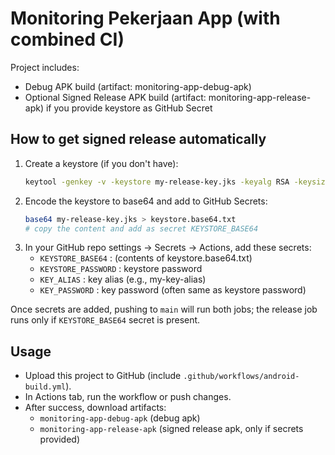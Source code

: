 # Monitoring Pekerjaan App (with combined CI)

Project includes:
- Debug APK build (artifact: monitoring-app-debug-apk)
- Optional Signed Release APK build (artifact: monitoring-app-release-apk) if you provide keystore as GitHub Secret

## How to get signed release automatically
1. Create a keystore (if you don't have):
   ```bash
   keytool -genkey -v -keystore my-release-key.jks -keyalg RSA -keysize 2048 -validity 10000 -alias my-key-alias
   ```
2. Encode the keystore to base64 and add to GitHub Secrets:
   ```bash
   base64 my-release-key.jks > keystore.base64.txt
   # copy the content and add as secret KEYSTORE_BASE64
   ```
3. In your GitHub repo settings → Secrets → Actions, add these secrets:
   - `KEYSTORE_BASE64` : (contents of keystore.base64.txt)
   - `KEYSTORE_PASSWORD` : keystore password
   - `KEY_ALIAS` : key alias (e.g., my-key-alias)
   - `KEY_PASSWORD` : key password (often same as keystore password)

Once secrets are added, pushing to `main` will run both jobs; the release job runs only if `KEYSTORE_BASE64` secret is present.

## Usage
- Upload this project to GitHub (include `.github/workflows/android-build.yml`).
- In Actions tab, run the workflow or push changes.
- After success, download artifacts:
  - `monitoring-app-debug-apk` (debug apk)
  - `monitoring-app-release-apk` (signed release apk, only if secrets provided)

